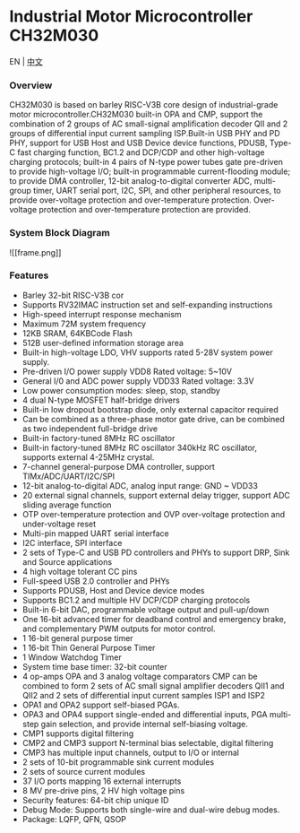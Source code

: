 # Industrial Motor Microcontroller CH32M030

EN | [中文](README_zh.md)

### Overview

CH32M030 is based on barley RISC-V3B core design of industrial-grade motor microcontroller.CH32M030 built-in OPA and CMP, support the combination of 2 groups of AC small-signal amplification decoder QII and 2 groups of differential input current sampling ISP.Built-in USB PHY and PD PHY, support for USB Host and USB Device device functions, PDUSB, Type-C fast charging function, BC1.2 and DCP/CDP and other high-voltage charging protocols; built-in 4 pairs of N-type power tubes gate pre-driven to provide high-voltage I/O; built-in programmable current-flooding module; to provide DMA controller, 12-bit analog-to-digital converter ADC, multi-group timer, UART serial port, I2C, SPI, and other peripheral resources, to provide over-voltage protection and over-temperature protection. Over-voltage protection and over-temperature protection are provided.

### System Block Diagram
![[frame.png]]

### Features

- Barley 32-bit RISC-V3B cor
- Supports RV32IMAC instruction set and self-expanding instructions
- High-speed interrupt response mechanism
- Maximum 72M system frequency
- 12KB SRAM, 64KBCode Flash
- 512B user-defined information storage area
- Built-in high-voltage LDO, VHV supports rated 5-28V system power supply.
- Pre-driven I/O power supply VDD8 Rated voltage: 5~10V
- General I/0 and ADC power supply VDD33 Rated voltage: 3.3V
- Low power consumption modes: sleep, stop, standby
- 4 dual N-type MOSFET half-bridge drivers
- Built-in low dropout bootstrap diode, only external capacitor required
- Can be combined as a three-phase motor gate drive, can be combined as two independent full-bridge drive
- Built-in factory-tuned 8MHz RC oscillator
- Built-in factory-tuned 8MHz RC oscillator 340kHz RC oscillator, supports external 4-25MHz crystal.
- 7-channel general-purpose DMA controller, support TIMx/ADC/UART/I2C/SPI
- 12-bit analog-to-digital ADC, analog input range: GND ~ VDD33
- 20 external signal channels, support external delay trigger, support ADC sliding average function
- OTP over-temperature protection and OVP over-voltage protection and under-voltage reset
- Multi-pin mapped UART serial interface
- I2C interface, SPI interface
- 2 sets of Type-C and USB PD controllers and PHYs to support DRP, Sink and Source applications
- 4 high voltage tolerant CC pins
- Full-speed USB 2.0 controller and PHYs
- Supports PDUSB, Host and Device device modes
- Supports BC1.2 and multiple HV DCP/CDP charging protocols
- Built-in 6-bit DAC, programmable voltage output and pull-up/down
- One 16-bit advanced timer for deadband control and emergency brake, and complementary PWM outputs for motor control.
- 1 16-bit general purpose timer
- 1 16-bit Thin General Purpose Timer
- 1 Window Watchdog Timer
- System time base timer: 32-bit counter
- 4 op-amps OPA and 3 analog voltage comparators CMP can be combined to form 2 sets of AC small signal amplifier decoders QII1 and QII2 and 2 sets of differential input current samples ISP1 and ISP2
- OPA1 and OPA2 support self-biased PGAs.
- OPA3 and OPA4 support single-ended and differential inputs, PGA multi-step gain selection, and provide internal self-biasing voltage.
- CMP1 supports digital filtering
- CMP2 and CMP3 support N-terminal bias selectable, digital filtering
- CMP3 has multiple input channels, output to I/O or internal
- 2 sets of 10-bit programmable sink current modules
- 2 sets of source current modules
- 37 I/O ports mapping 16 external interrupts
- 8 MV pre-drive pins, 2 HV high voltage pins
- Security features: 64-bit chip unique ID
- Debug Mode: Supports both single-wire and dual-wire debug modes.
- Package: LQFP, QFN, QSOP